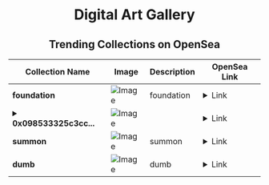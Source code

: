 <div align="center">

# Digital Art Gallery

## Trending Collections on OpenSea

| Collection Name                       | Image                                                                                     | Description                       | OpenSea Link                                                                                          |
|---------------------------------------|-------------------------------------------------------------------------------------------|-----------------------------------|--------------------------------------------------------------------------------------------------------|
| **foundation** | ![Image](https://i.seadn.io/s/raw/files/6f60e9ff0c36a9ce64d0decd1b5618d5.jpg?w=500&auto=format?w=200&auto=format) | foundation | <details><summary>Link</summary>[foundation](https://opensea.io/collection/foundation-62)</details> |
| **<details><summary>0x098533325c3cc...</summary>0x098533325c3ccb3230098571dfc155b8fed7db40</details>** | ![Image](https://i.seadn.io/s/raw/files/0120dbe70465f91ae019e541cba50a56.jpg?w=500&auto=format?w=200&auto=format) |  | <details><summary>Link</summary>[0x098533325c3ccb3230098571dfc155b8fed7db40](https://opensea.io/collection/0x098533325c3ccb3230098571dfc155b8fed7db40)</details> |
| **summon** | ![Image](https://i.seadn.io/s/raw/files/3a8499a4e06190f29615c530774e105d.jpg?w=500&auto=format?w=200&auto=format) | summon | <details><summary>Link</summary>[summon](https://opensea.io/collection/summon-3)</details> |
| **dumb** | ![Image](https://i.seadn.io/s/raw/files/038c581cae04bf79b1ab3846fd5aa25e.jpg?w=500&auto=format?w=200&auto=format) | dumb | <details><summary>Link</summary>[dumb](https://opensea.io/collection/dumb-28)</details> |

</div>